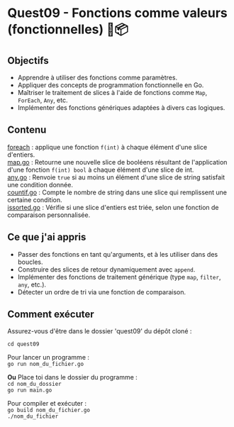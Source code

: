 # Quest09 - Fonctions comme valeurs (fonctionnelles) 🔁📦

## Objectifs
- Apprendre à utiliser des fonctions comme paramètres.
- Appliquer des concepts de programmation fonctionnelle en Go.
- Maîtriser le traitement de slices à l'aide de fonctions comme ```Map```, ```ForEach```, ```Any```, etc.
- Implémenter des fonctions génériques adaptées à divers cas logiques.

## Contenu
[foreach](./foreach.go) : applique une fonction ```f(int)``` à chaque élément d'une slice d'entiers.<br>
[map.go](./map.go) : Retourne une nouvelle slice de booléens résultant de l'application d'une fonction ```f(int) bool``` à chaque élément d'une slice de int.<br>
[any.go](./any.go) : Renvoie ```true``` si au moins un élément d'une slice de string satisfait une condition donnée.<br>
[countif.go](./countif.go) : Compte le nombre de string dans une slice qui remplissent une certaine condition.<br>
[issorted.go](./issorted.go) : Vérifie si une slice d'entiers est triée, selon une fonction de comparaison personnalisée.<br>


## Ce que j'ai appris
- Passer des fonctions en tant qu'arguments, et à les utiliser dans des boucles.
- Construire des slices de retour dynamiquement avec ```append```.
- Implémenter des fonctions de traitement générique (type ```map```, ```filter```, ```any```, etc.).
- Détecter un ordre de tri via une fonction de comparaison.

## Comment exécuter
Assurez-vous d'être dans le dossier 'quest09' du dépôt cloné :<br>

```cd quest09```

Pour lancer un programme :<br>
```go run nom_du_fichier.go```<br>

**Ou** Place toi dans le dossier du programme :<br>
```cd nom_du_dossier```<br>
```go run main.go```<br>

Pour compiler et exécuter :<br>
```go build nom_du_fichier.go```<br>
```./nom_du_fichier```